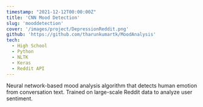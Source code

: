 ```yaml
---
timestamp: "2021-12-12T00:00:00Z"
title: 'CNN Mood Detection'
slug: 'mooddetection'
cover: '/images/project/DepressionReddit.png'
github: 'https://github.com/tharunkumartk/MoodAnalysis'
tech:
  - High School
  - Python
  - NLTK
  - Keras
  - Reddit API
---
```


Neural network-based mood analysis algorithm that detects human emotion from conversation text. Trained on large-scale Reddit data to analyze user sentiment.


